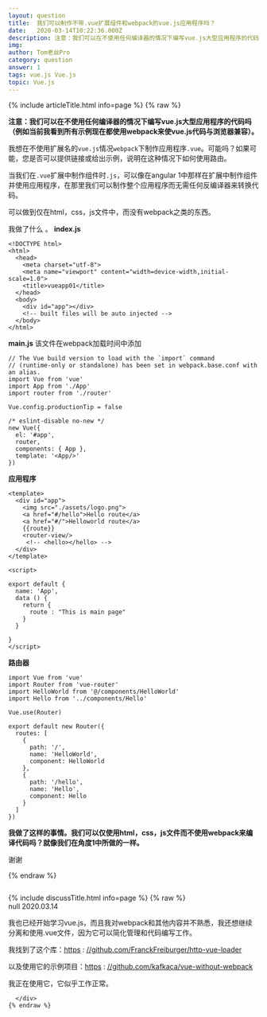 ```yaml
---
layout: question
title:  我们可以制作不带.vue扩展组件和webpack的vue.js应用程序吗？
date:   2020-03-14T10:22:36.000Z
description: 注意：我们可以在不使用任何编译器的情况下编写vue.js大型应用程序的代码吗（例如当前我看到所有示例现在都使用webpack来使vue.js代码与浏览器兼...
img: 
author: Tom老丝Pro
category: question
answer: 1
tags: vue.js Vue.js
topic: Vue.js
---
```

<div class="article-root">
  <div class="article">
    {% include articleTitle.html info=page %}
    {% raw %}
    <div class="article-content"><p><strong><font style="vertical-align: inherit;"><font style="vertical-align: inherit;">注意：我们可以在不使用任何编译器的情况下编写vue.js大型应用程序的代码吗（例如当前我看到所有示例现在都使用webpack来使vue.js代码与浏览器兼容）。</font></font></strong> </p>

<p><font style="vertical-align: inherit;"><font style="vertical-align: inherit;">我想在</font><font style="vertical-align: inherit;">不使用</font><font style="vertical-align: inherit;">扩展名的</font></font><code>vue.js</code><font style="vertical-align: inherit;"><font style="vertical-align: inherit;">情况</font></font><code>webpack</code><font style="vertical-align: inherit;"><font style="vertical-align: inherit;">下</font><font style="vertical-align: inherit;">制作</font><font style="vertical-align: inherit;">应用程序</font></font><code>.vue</code><font style="vertical-align: inherit;"><font style="vertical-align: inherit;">。</font><font style="vertical-align: inherit;">可能吗？</font><font style="vertical-align: inherit;">如果可能，您是否可以提供链接或给出示例，说明在这种情况下如何使用路由。</font></font></p>

<p><font style="vertical-align: inherit;"><font style="vertical-align: inherit;">当我们在</font></font><code>.vue</code><font style="vertical-align: inherit;"><font style="vertical-align: inherit;">扩展中制作组件时</font></font><code>.js</code><font style="vertical-align: inherit;"><font style="vertical-align: inherit;">，可以像在angular 1中那样</font><font style="vertical-align: inherit;">在</font><font style="vertical-align: inherit;">扩展中</font><font style="vertical-align: inherit;">制作组件</font><font style="vertical-align: inherit;">并使用应用程序，在那里我们可以制作整个应用程序而无需任何反编译器来转换代码。</font></font></p>

<p><font style="vertical-align: inherit;"><font style="vertical-align: inherit;">可以做到仅在html，css，js文件中，而没有webpack之类的东西。</font></font></p>

<p><font style="vertical-align: inherit;"><font style="vertical-align: inherit;">我做了什么 。
</font></font><strong><font style="vertical-align: inherit;"><font style="vertical-align: inherit;">index.js</font></font></strong></p>

<pre><code>&lt;!DOCTYPE html&gt;<font></font>
&lt;html&gt;<font></font>
  &lt;head&gt;<font></font>
    &lt;meta charset="utf-8"&gt;<font></font>
    &lt;meta name="viewport" content="width=device-width,initial-scale=1.0"&gt;<font></font>
    &lt;title&gt;vueapp01&lt;/title&gt;<font></font>
  &lt;/head&gt;<font></font>
  &lt;body&gt;<font></font>
    &lt;div id="app"&gt;&lt;/div&gt;<font></font>
    &lt;!-- built files will be auto injected --&gt;<font></font>
  &lt;/body&gt;<font></font>
&lt;/html&gt;<font></font>
</code></pre>

<p><strong><font style="vertical-align: inherit;"><font style="vertical-align: inherit;">main.js</font></font></strong><font style="vertical-align: inherit;"><font style="vertical-align: inherit;">   该文件在webpack加载时间中添加</font></font></p>

<pre><code>// The Vue build version to load with the `import` command<font></font>
// (runtime-only or standalone) has been set in webpack.base.conf with an alias.<font></font>
import Vue from 'vue'<font></font>
import App from './App'<font></font>
import router from './router'<font></font>
<font></font>
Vue.config.productionTip = false<font></font>
<font></font>
/* eslint-disable no-new */<font></font>
new Vue({<font></font>
  el: '#app',<font></font>
  router,<font></font>
  components: { App },<font></font>
  template: '&lt;App/&gt;'<font></font>
})<font></font>
</code></pre>

<p><strong><font style="vertical-align: inherit;"><font style="vertical-align: inherit;">应用程序</font></font></strong></p>

<pre><code>&lt;template&gt;<font></font>
  &lt;div id="app"&gt;<font></font>
    &lt;img src="./assets/logo.png"&gt;<font></font>
    &lt;a href="#/hello"&gt;Hello route&lt;/a&gt;<font></font>
    &lt;a href="#/"&gt;Helloworld route&lt;/a&gt;<font></font>
    {{route}}<font></font>
    &lt;router-view/&gt;<font></font>
     &lt;!-- &lt;hello&gt;&lt;/hello&gt; --&gt;<font></font>
  &lt;/div&gt;<font></font>
&lt;/template&gt;<font></font>
<font></font>
&lt;script&gt;<font></font>
<font></font>
export default {<font></font>
  name: 'App',<font></font>
  data () {<font></font>
    return {<font></font>
      route : "This is main page"<font></font>
    }<font></font>
  }<font></font>
<font></font>
}<font></font>
&lt;/script&gt;<font></font>
</code></pre>

<p><strong><font style="vertical-align: inherit;"><font style="vertical-align: inherit;">路由器</font></font></strong></p>

<pre><code>import Vue from 'vue'<font></font>
import Router from 'vue-router'<font></font>
import HelloWorld from '@/components/HelloWorld'<font></font>
import Hello from '../components/Hello'<font></font>
<font></font>
Vue.use(Router)<font></font>
<font></font>
export default new Router({<font></font>
  routes: [<font></font>
    {<font></font>
      path: '/',<font></font>
      name: 'HelloWorld',<font></font>
      component: HelloWorld<font></font>
    },<font></font>
    {<font></font>
      path: '/hello',<font></font>
      name: 'Hello',<font></font>
      component: Hello<font></font>
    }<font></font>
  ]<font></font>
})<font></font>
</code></pre>

<p><strong><font style="vertical-align: inherit;"><font style="vertical-align: inherit;">我做了这样的事情。</font><font style="vertical-align: inherit;">我们可以仅使用html，css，js文件而不使用webpack来编译代码吗？</font><font style="vertical-align: inherit;">就像我们在角度1中所做的一样。</font></font></strong></p>

<p><font style="vertical-align: inherit;"><font style="vertical-align: inherit;">谢谢</font></font></p></div>
    {% endraw %}
  </div>
  <p style="height: 0;width:0;overflow: hidden;"> 第1612篇《我们可以制作不带.vue扩展组件和webpack的vue.js应用程序吗？》来自Winter(https://github.com/aiyld/aiyld.github.io)的站点</p>
  <div class="discuss-wrapper">
    {% include discussTitle.html info=page %}
    {% raw %}
    <div class="discuss-item">
        <div class="discuss-parent">
          <div class="discuss-meta">
            <span class="discuss-user">null</span>
            <span class="discuss-time">2020.03.14</span>
          </div>
          <div class="discuss-comment"><p><font style="vertical-align: inherit;"><font style="vertical-align: inherit;">我也已经开始学习vue.js，而且我对webpack和其他内容并不熟悉，我还想继续分离和使用.vue文件，因为它可以简化管理和代码编写工作。</font></font></p>

<p><font style="vertical-align: inherit;"><font style="vertical-align: inherit;">我找到了这个库：</font><a href="https://github.com/FranckFreiburger/http-vue-loader" rel="noreferrer"><font style="vertical-align: inherit;">https</font></a><font style="vertical-align: inherit;"> :
 </font></font><a href="https://github.com/FranckFreiburger/http-vue-loader" rel="noreferrer"><font style="vertical-align: inherit;"><font style="vertical-align: inherit;">//github.com/FranckFreiburger/http-vue-loader</font></font></a></p>

<p><font style="vertical-align: inherit;"><font style="vertical-align: inherit;">以及使用它的示例项目：</font><a href="https://github.com/kafkaca/vue-without-webpack" rel="noreferrer"><font style="vertical-align: inherit;">https</font></a><font style="vertical-align: inherit;"> :
 </font></font><a href="https://github.com/kafkaca/vue-without-webpack" rel="noreferrer"><font style="vertical-align: inherit;"><font style="vertical-align: inherit;">//github.com/kafkaca/vue-without-webpack</font></font></a></p>

<p><font style="vertical-align: inherit;"><font style="vertical-align: inherit;">我正在使用它，它似乎工作正常。</font></font></p></div>
        </div>
        
      </div>
    {% endraw %}
  </div>
<div>
